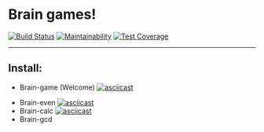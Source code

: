 # Brain games!
[![Build Status](https://travis-ci.org/kholifo/project-lvl1-s446.svg?branch=master)](https://travis-ci.org/kholifo/project-lvl1-s446)
[![Maintainability](https://api.codeclimate.com/v1/badges/f6b2004a01365ab0ee9a/maintainability)](https://codeclimate.com/github/kholifo/project-lvl1-s446/maintainability)
[![Test Coverage](https://api.codeclimate.com/v1/badges/f6b2004a01365ab0ee9a/test_coverage)](https://codeclimate.com/github/kholifo/project-lvl1-s446/test_coverage)
***

## Install:
* Brain-game (Welcome)
[![asciicast](https://asciinema.org/a/aoyZoSMSI4b23rADJPhYYuj4N.svg)](https://asciinema.org/a/aoyZoSMSI4b23rADJPhYYuj4N)
- Brain-even
[![asciicast](https://asciinema.org/a/i6bREItENEbdE613vNe2SCPXt.svg)](https://asciinema.org/a/i6bREItENEbdE613vNe2SCPXt)
- Brain-calc
[![asciicast](https://asciinema.org/a/YavkxlEKA1NVCV9BmhD8zfwiT.svg)](https://asciinema.org/a/YavkxlEKA1NVCV9BmhD8zfwiT)
- Brain-gcd

